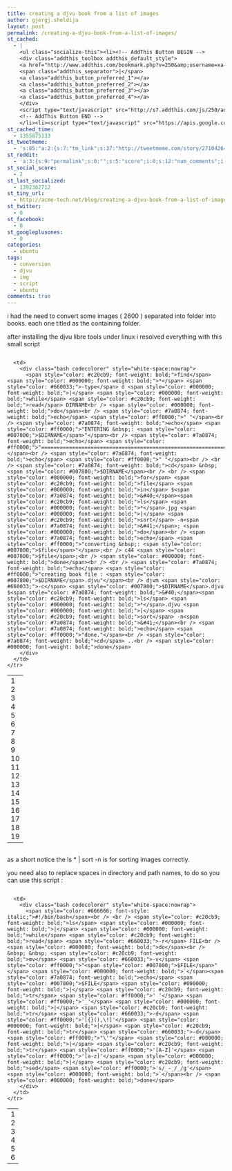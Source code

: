 ```yaml
---
title: creating a djvu book from a list of images
author: gjergj.sheldija
layout: post
permalink: /creating-a-djvu-book-from-a-list-of-images/
st_cached:
  - |
    <ul class="socialize-this"><li><!-- AddThis Button BEGIN -->
    <div class="addthis_toolbox addthis_default_style">
    <a href="http://www.addthis.com/bookmark.php?v=250&amp;username=xa-4ca3f7522e6e7fdb" class="addthis_button_compact">Share</a>
    <span class="addthis_separator">|</span>
    <a class="addthis_button_preferred_1"></a>
    <a class="addthis_button_preferred_2"></a>
    <a class="addthis_button_preferred_3"></a>
    <a class="addthis_button_preferred_4"></a>
    </div>
    <script type="text/javascript" src="http://s7.addthis.com/js/250/addthis_widget.js#username=xa-4ca3f7522e6e7fdb"></script>
    <!-- AddThis Button END -->
    </li><li><script type="text/javascript" src="https://apis.google.com/js/plusone.js"></script><g:plusone size="tall" href="http://acme-tech.net/blog/creating-a-djvu-book-from-a-list-of-images/"></g:plusone></li></ul>
st_cached_time:
  - 1355875133
st_tweetmeme:
  - 's:85:"a:2:{s:7:"tm_link";s:37:"http://tweetmeme.com/story/2710426401";s:9:"url_count";i:1;}";'
st_reddit:
  - 'a:3:{s:9:"permalink";s:0:"";s:5:"score";i:0;s:12:"num_comments";i:0;}'
st_social_score:
  - 2
st_last_socialized:
  - 1392362712
st_tiny_url:
  - http://acme-tech.net/blog/creating-a-djvu-book-from-a-list-of-images/
st_twitter:
  - 0
st_facebook:
  - 0
st_googleplusones:
  - 0
categories:
  - ubuntu
tags:
  - conversion
  - djvu
  - img
  - script
  - ubuntu
comments: true
---
```

i had the need to convert some images ( 2600 ) separated into folder into books. each one titled as the containing folder.

after installing the djvu libre tools under linux i resolved everything with this small script

<div class="codecolorer-container bash geshi" style="overflow:auto;white-space:nowrap;width:100%;">
  <table cellspacing="0" cellpadding="0">
    <tr>
      <td class="line-numbers">
        <div>
          1<br />2<br />3<br />4<br />5<br />6<br />7<br />8<br />9<br />10<br />11<br />12<br />13<br />14<br />15<br />16<br />17<br />18<br />19<br />
        </div>
      </td>
      
      <td>
        <div class="bash codecolorer" style="white-space:nowrap">
          <span style="color: #c20cb9; font-weight: bold;">find</span> <span style="color: #000000; font-weight: bold;">*</span> <span style="color: #660033;">-type</span> d <span style="color: #000000; font-weight: bold;">|</span> <span style="color: #000000; font-weight: bold;">while</span> <span style="color: #c20cb9; font-weight: bold;">read</span> DIRNAME<br /> <span style="color: #000000; font-weight: bold;">do</span><br /> <span style="color: #7a0874; font-weight: bold;">echo</span> <span style="color: #ff0000;">" "</span><br /> <span style="color: #7a0874; font-weight: bold;">echo</span> <span style="color: #ff0000;">"ENTERING &nbsp;: <span style="color: #007800;">$DIRNAME</span>"</span><br /> <span style="color: #7a0874; font-weight: bold;">echo</span> <span style="color: #ff0000;">"=========================================================================="</span><br /> <span style="color: #7a0874; font-weight: bold;">echo</span> <span style="color: #ff0000;">" "</span><br /> <br /> <span style="color: #7a0874; font-weight: bold;">cd</span> &nbsp;<span style="color: #007800;">$DIRNAME</span><br /> <br /> <span style="color: #000000; font-weight: bold;">for</span> <span style="color: #c20cb9; font-weight: bold;">file</span> <span style="color: #000000; font-weight: bold;">in</span> $<span style="color: #7a0874; font-weight: bold;">&#40;</span><span style="color: #c20cb9; font-weight: bold;">ls</span> <span style="color: #000000; font-weight: bold;">*</span>.jpg <span style="color: #000000; font-weight: bold;">|</span> <span style="color: #c20cb9; font-weight: bold;">sort</span> -n<span style="color: #7a0874; font-weight: bold;">&#41;</span>; <span style="color: #000000; font-weight: bold;">do</span><br /> <span style="color: #7a0874; font-weight: bold;">echo</span> <span style="color: #ff0000;">"converting &nbsp;: <span style="color: #007800;">$file</span>"</span>;<br /> c44 <span style="color: #007800;">$file</span>;<br /> <span style="color: #000000; font-weight: bold;">done</span><br /> <br /> <span style="color: #7a0874; font-weight: bold;">echo</span> <span style="color: #ff0000;">"creating book file : <span style="color: #007800;">$DIRNAME</span>.djvu"</span><br /> djvm <span style="color: #660033;">-c</span> <span style="color: #007800;">$DIRNAME</span>.djvu $<span style="color: #7a0874; font-weight: bold;">&#40;</span><span style="color: #c20cb9; font-weight: bold;">ls</span> <span style="color: #000000; font-weight: bold;">*</span>.djvu <span style="color: #000000; font-weight: bold;">|</span> <span style="color: #c20cb9; font-weight: bold;">sort</span> -n<span style="color: #7a0874; font-weight: bold;">&#41;</span><br /> <span style="color: #7a0874; font-weight: bold;">echo</span> <span style="color: #ff0000;">"done."</span><br /> <span style="color: #7a0874; font-weight: bold;">cd</span> ..<br /> <span style="color: #000000; font-weight: bold;">done</span>
        </div>
      </td>
    </tr>
  </table>
</div>

as a short notice the ls * | sort -n is for sorting images correctly.

you need also to replace spaces in directory and path names, to do so you can use this script :

<div class="codecolorer-container bash geshi" style="overflow:auto;white-space:nowrap;width:100%;">
  <table cellspacing="0" cellpadding="0">
    <tr>
      <td class="line-numbers">
        <div>
          1<br />2<br />3<br />4<br />5<br />6<br />
        </div>
      </td>
      
      <td>
        <div class="bash codecolorer" style="white-space:nowrap">
          <span style="color: #666666; font-style: italic;">#!/bin/bash</span><br /> <br /> <span style="color: #c20cb9; font-weight: bold;">ls</span> <span style="color: #000000; font-weight: bold;">|</span> <span style="color: #000000; font-weight: bold;">while</span> <span style="color: #c20cb9; font-weight: bold;">read</span> <span style="color: #660033;">-r</span> FILE<br /> <span style="color: #000000; font-weight: bold;">do</span><br /> &nbsp; &nbsp; <span style="color: #c20cb9; font-weight: bold;">mv</span> <span style="color: #660033;">-v</span> <span style="color: #ff0000;">"<span style="color: #007800;">$FILE</span>"</span> <span style="color: #000000; font-weight: bold;">`</span><span style="color: #7a0874; font-weight: bold;">echo</span> <span style="color: #007800;">$FILE</span> <span style="color: #000000; font-weight: bold;">|</span> <span style="color: #c20cb9; font-weight: bold;">tr</span> <span style="color: #ff0000;">' '</span> <span style="color: #ff0000;">'_'</span> <span style="color: #000000; font-weight: bold;">|</span> <span style="color: #c20cb9; font-weight: bold;">tr</span> <span style="color: #660033;">-d</span> <span style="color: #ff0000;">'[{}(),\!]'</span> <span style="color: #000000; font-weight: bold;">|</span> <span style="color: #c20cb9; font-weight: bold;">tr</span> <span style="color: #660033;">-d</span> <span style="color: #ff0000;">"\'"</span> <span style="color: #000000; font-weight: bold;">|</span> <span style="color: #c20cb9; font-weight: bold;">tr</span> <span style="color: #ff0000;">'[A-Z]'</span> <span style="color: #ff0000;">'[a-z]'</span> <span style="color: #000000; font-weight: bold;">|</span> <span style="color: #c20cb9; font-weight: bold;">sed</span> <span style="color: #ff0000;">'s/_-_/_/g'</span><span style="color: #000000; font-weight: bold;">`</span><br /> <span style="color: #000000; font-weight: bold;">done</span>
        </div>
      </td>
    </tr>
  </table>
</div>
